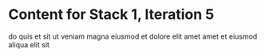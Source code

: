 # Content for Stack 1, Iteration 5
do quis et sit ut veniam magna eiusmod et dolore elit amet amet et eiusmod aliqua elit sit 
